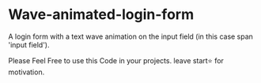# Wave-animated-login-form
A login form with a text wave animation on the input field (in this case span 'input field'). 

Please Feel Free to use this Code in your projects. leave start⭐ for motivation.
